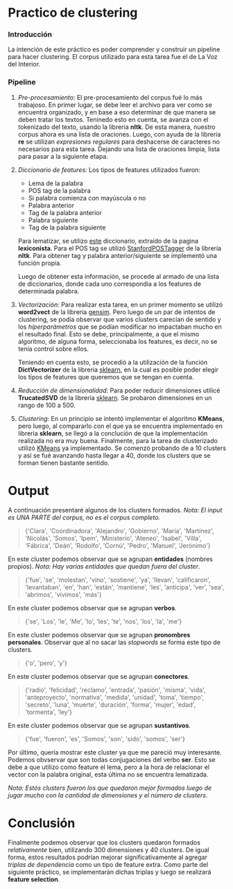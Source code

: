 # Practico de clustering

### Introducción 
La intención de este práctico es poder comprender y construir un pipeline para hacer clustering. 
El corpus utilizado para esta tarea fue el de La Voz del Interior.

### Pipeline
1) *Pre-procesamiento:*
El pre-procesamiento del corpus fué lo más trabajoso. En primer lugar, se debe leer el archivo para ver como se encuentra organizado, y en base a eso determinar de que manera se deben tratar los textos. Teninedo esto en cuenta, se avanza con el tokenizado del texto, usando la libreria __nltk__. De esta manera, nuestro corpus ahora es una lista de oraciones. Luego, con ayuda de la libreria __re__ se utilizan *expresiones regulares* para deshacerse de caracteres no necesarios para esta tarea. Dejando una lista de oraciones limpia, lista para pasar a la siguiente etapa.

2) *Diccionario de features:* 
Los tipos de features utilizados fueron:
    - Lema de la palabra
    - POS tag de la palabra
    - Si palabra comienza con mayúscula o no
    - Palabra anterior
    - Tag de la palabra anterior
    - Palabra siguiente
    - Tag de la palabra siguiente
    
    Para lematizar, se utilizo [este](http://www.lexiconista.com/datasets/lemmatization/) diccionario, extraído de la pagina __lexiconista__.
    Para el POS tag se utilizó [StanfordPOSTagger](http://www.nltk.org/_modules/nltk/tag/stanford.html) de la librería __nltk__.
    Para obtener tag y palabra anterior/siguiente se implementó una función propia.
    
    Luego de obtener esta información, se procede al armado de una lista de diccionarios, donde cada uno correspondia a los features de determinada palabra.



3) *Vectorización:*
    Para realizar esta tarea, en un primer momento se utilizó __word2vect__ de la libreria [gensim](https://radimrehurek.com/gensim/models/word2vec.html).
    Pero luego de un par de intentos de clustering, se podía observar que varios clusters carecían de sentido y los *hiperparámetros* que se podían modificar no impactaban mucho en el resultado final. Esto se debe, principalmente, a que el mismo algoritmo, de alguna forma, seleccionaba los features, es decir, no se tenía control sobre ellos.
    
    Teniendo en cuenta esto, se procedió a la utilización de la función __DictVectorizer__ de la libreria [sklearn](http://scikit-learn.org/stable/modules/generated/sklearn.feature_extraction.DictVectorizer.html), en la cual es posible poder elegir los tipos de features que queremos que se tengan en cuenta.
    
4) *Reducción de dimensionalidad:*
Para poder reducir dimensiones utilicé __TrucatedSVD__ de la libreria [sklearn](http://scikit-learn.org/stable/modules/generated/sklearn.feature_extraction.DictVectorizer.html). 
Se probaron dimensiones en un rango de 100 a 500.

5) *Clustering:*
En un principio se intentó implementar el algoritmo __KMeans__, pero luego, al compararlo con el que ya se encuentra implementado en libreria __sklearn__, se llegó a la conclución de que la implementación realizada no era muy buena. Finalmente, para la tarea de clusterizado utilizó [KMeans](http://scikit-learn.org/stable/modules/generated/sklearn.cluster.KMeans.html) ya implementado.
Se comenzó probando de a 10 clusters y así se fué avanzando hasta llegar a 40, donde los clusters que se forman tienen bastante sentido.

# Output
A continuación presentaré algunos de los clusters formados.
*Nota: El input es UNA PARTE del corpus, no es el corpus completo.*

>{'Clara', 'Coordinadora', 'Alejandro', 'Gobierno', 'María', 'Martínez', 'Nicolás', 'Somos', 'Ipem', 'Ministerio', 'Ateneo', 'Isabel', 'Villa', 'Fábrica', 'Deán', 'Rodolfo', 'Cornú', 'Pedro', 'Manuel', 'Jerónimo'}

En este cluster podemos observar que se agrupan __entidades__ (nombres propios).
*Nota: Hay varias entidades que quedan fuera del cluster*.

>{'fue', 'se', 'molestan', 'vino', 'sostiene', 'ya', 'llevan', 'calificaron', 'levantaban', 'en', 'han', 'están', 'mantiene', 'les', 'anticipa', 'ver', 'sea', 'abrimos', 'vivimos', 'más'}

En este cluster podemos observar que se agrupan __verbos__.

>{'se', 'Los', 'le', 'Me', 'lo', 'les', 'te', 'nos', 'los', 'la', 'me'}

En este cluster podemos observar que se agrupan __pronombres personales__.
Observar que al no sacar las *stopwords* se forma este tipo de clusters.

>{'o', 'pero', 'y'}

En este cluster podemos observar que se agrupan __conectores__.

>{'radio', 'felicidad', 'reclamo', 'entrada', 'pasión', 'misma', 'vida', 'anteproyecto', 'normativa', 'medida', 'unidad', 'toma', 'tiempo', 'secreto', 'luna', 'muerte', 'duración', 'forma', 'mujer', 'edad', 'tormenta', 'ley'}

En este cluster podemos observar que se agrupan __sustantivos__.

>{'fue', 'fueron', 'es', 'Somos', 'son', 'sido', 'somos', 'ser'}

Por último, quería mostrar este cluster ya que me pareció muy interesante. Podemos obvservar que son todas conjugaciones del verbo __ser__. Esto se debe a que utilizo como feature el lema, pero a la hora de relacionar el vector con la palabra original, esta última no se encuentra lematizada.

*Nota: Estós clusters fueron los que quedaron mejor formados luego de jugar mucho con la cantidad de dimensiones y el número de clusters*.

# Conclusión

Finalmente podemos observar que los clusters quedaron formados *relativamente* bien, utilizando 300 dimensiones y 40 clusters. 
De igual forma, estos resultados podrían mejorar significativamente al agregar *triplas de dependencia* como un tipo de feature extra. 
Como parte del siguiente práctico, se implementarán dichas triplas y luego se realizará __feature selection__.
